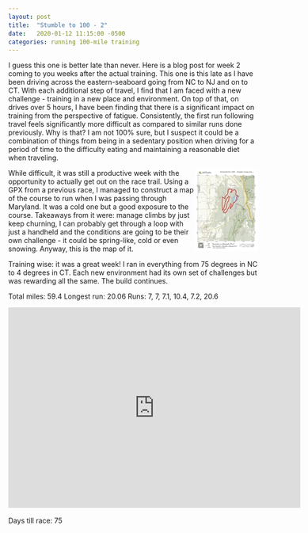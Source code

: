 ```yaml
---
layout: post
title:  "Stumble to 100 - 2"
date:   2020-01-12 11:15:00 -0500
categories: running 100-mile training
---
```


I guess this one is better late than never. Here is a blog post for week 2 coming to you weeks after the actual training. This one is this late as I have been driving across the eastern-seaboard going from NC to NJ and on to CT. With each additional step of travel, I find that I am faced with a new challenge - training in a new place and environment. On top of that, on drives over 5 hours, I have been finding that there is a significant impact on training from the perspective of fatigue. Consistently, the first run following travel feels significantly more difficult as compared to similar runs done previously. Why is that? I am not 100% sure, but I suspect it could be a combination of things from being in a sedentary position when driving for a period of time to the difficulty eating and maintaining a reasonable diet when traveling.

<img style="float: right;" src="/assets/gb_2.png">

While difficult, it was still a productive week with the opportunity to actually get out on the race trail. Using a GPX from a previous race, I managed to construct a map of the course to run when I was passing through Maryland. It was a cold one but a good exposure to the course. Takeaways from it were: manage climbs by just keep churning, I can probably get through a loop with just a handheld and the conditions are going to be their own challenge - it could be spring-like, cold or even snowing. Anyway, this is the map of it.


Training wise: it was a great week! I ran in everything from 75 degrees in NC to 4 degrees in CT. Each new environment had its own set of challenges but was rewarding all the same. The build continues.


Total miles: 59.4
Longest run: 20.06
Runs: 7, 7, 7.1, 10.4, 7.2, 20.6

<iframe height='405' width='590' frameborder='0' allowtransparency='true' scrolling='no' src='https://www.strava.com/activities/3002815523/embed/313b4198c3b600c68668d4c232d01bd9158fe956'></iframe>

Days till race: 75
